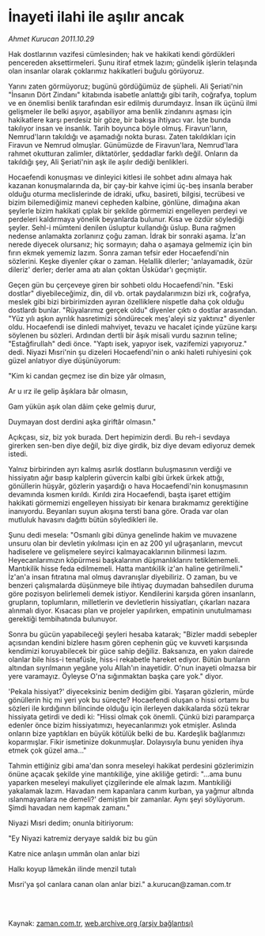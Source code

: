 # İnayeti ilahi ile aşılır ancak

*Ahmet Kurucan 2011.10.29*

<td class="columnist-detail">
<p>Hak dostlarının vazifesi cümlesinden; hak ve hakikati kendi gördükleri pencereden aksettirmeleri. Şunu itiraf etmek lazım; gündelik işlerin telaşında olan insanlar olarak çoklarımız hakikatleri buğulu görüyoruz.</p>
<p>
<div id="haberMetinDiv">
<p>Yarını zaten görmüyoruz; bugünü gördüğümüz de şüpheli. Ali Şeriati'nin "İnsanın Dört Zindanı" kitabında isabetle anlattığı gibi tarih, coğrafya, toplum ve en önemlisi benlik tarafından esir edilmiş durumdayız. İnsan ilk üçünü ilmi gelişmeler ile belki aşıyor, aşabiliyor ama benlik zindanını aşması için hakikatlere karşı perdesiz bir göze, bir bakışa ihtiyacı var. İşte bunda takılıyor insan ve insanlık. Tarih boyunca böyle olmuş. Firavun'ların, Nemrud'ların takıldığı ve aşamadığı nokta burası. Zaten takıldıkları için Firavun ve Nemrud olmuşlar. Günümüzde de Firavun'lara, Nemrud'lara rahmet okutturan zalimler, diktatörler, şeddadlar farklı değil. Onların da takıldığı şey, Ali Şeriati'nin aşk ile aşılır dediği benlikleri.
<p>Hocaefendi konuşması ve dinleyici kitlesi ile sohbet adını almaya hak kazanan konuşmalarında da, bir çay-bir kahve içimi üç-beş insanla beraber olduğu oturma meclislerinde de idraki, ufku, basireti, bilgisi, tecrübesi ve bizim bilemediğimiz manevi cepheden kalbine, gönlüne, dimağına akan şeylerle bizim hakikati çıplak bir şekilde görmemizi engelleyen perdeyi ve perdeleri kaldırmaya yönelik beyanlarda bulunur. Kısa ve özdür söylediği şeyler. Sehl-i mümteni denilen üsluptur kullandığı üslup. Buna rağmen nedense anlamakta zorlanırız çoğu zaman. İdrak bir sonraki aşama. İz'an nerede diyecek olursanız; hiç sormayın; daha o aşamaya gelmemiz için bin fırın ekmek yememiz lazım. Sonra zaman tefsir eder Hocaefendi'nin sözlerini. Keşke diyenler çıkar o zaman. Helallik dilerler; 'anlayamadık, özür dileriz' derler; derler ama atı alan çoktan Üsküdar'ı geçmiştir.
<p>Geçen gün bu çerçeveye giren bir sohbeti oldu Hocaefendi'nin. "Eski dostlar" diyebileceğimiz, din, dil vb. ortak paydalarımızın bizi ırk, coğrafya, meslek gibi bizi birbirimizden ayıran özelliklere nispetle daha çok olduğu dostlardı bunlar. "Rüyalarımız gerçek oldu" diyenler çıktı o dostlar arasından. "Yüz yılı aşkın ayrılık hasretimizi söndürecek meş'aleyi siz yaktınız" diyenler oldu. Hocaefendi ise dinledi mahviyet, tevazu ve hacalet içinde yüzüne karşı söylenen bu sözleri. Ardından dertli bir âşık misali vurdu sazının teline; "Estağfirullah" dedi önce. "Yaptı isek, yapıyor isek, vazifemizi yapıyoruz." dedi. Niyazi Mısri'nin şu dizeleri Hocaefendi'nin o anki haleti ruhiyesini çok güzel anlatıyor diye düşünüyorum:
<p>"Kim ki candan geçmez ise din bize yâr olmasın,
<p>Ar u ırz ile gelip âşıklara bâr olmasın,
<p>Gam yükün aşık olan dâim çeke gelmiş durur,
<p>Duymayan dost derdini aşka giriftâr olmasın."
<p>Açıkçası, siz, biz yok burada. Dert hepimizin derdi. Bu reh-i sevdaya girerken sen-ben diye değil, biz diye girdik, biz diye devam ediyoruz demek istedi.
<p>Yalnız birbirinden ayrı kalmış asırlık dostların buluşmasının verdiği ve hissiyatın ağır basıp kalplerin güvercin kalbi gibi ürkek ürkek attığı, gönüllerin hüşyâr, gözlerin yaşardığı o hava Hocaefendi'nin konuşmasının devamında kısmen kırıldı. Kırıldı zira Hocaefendi, başta işaret ettiğim hakikati görmemizi engelleyen hissiyatı bir kenara bırakmamız gerektiğine inanıyordu. Beyanları suyun akışına tersti bana göre. Orada var olan mutluluk havasını dağıttı bütün söyledikleri ile.
<p>Şunu dedi mesela: "Osmanlı gibi dünya genelinde hakim ve muvazene unsuru olan bir devletin yıkılması için en az 200 yıl uğraşanların, mevcut hadiselere ve gelişmelere seyirci kalmayacaklarının bilinmesi lazım. Heyecanlarımızın köpürmesi başkalarının düşmanlıklarını tetiklememeli. Mantıkilik hisse feda edilmemeli. Hatta mantıkilik iz'an haline getirilmeli." İz'an'a insan fıtratına mal olmuş davranışlar diyebiliriz. O zaman, bu ve benzeri çalışmalarda düşünmeye bile ihtiyaç duymadan bahsedilen duruma göre pozisyon belirlemeli demek istiyor. Kendilerini karşıda gören insanların, grupların, toplumların, milletlerin ve devletlerin hissiyatları, çıkarları nazara alınmalı diyor. Kısacası plan ve projeler yapılırken, empatinin unutulmaması gerektiği tembihatında bulunuyor.
<p>Sonra bu gücün yapabileceği şeyleri hesaba katarak; "Bizler maddi sebepler açısından kendini bizlere hasım gören cephenin güç ve kuvveti karşısında kendimizi koruyabilecek bir güce sahip değiliz. Baksanıza, en yakın dairede olanlar bile hiss-i tenafüsle, hiss-i rekabetle hareket ediyor. Bütün bunların altından sıyrılmanın yegâne yolu Allah'ın inayetidir. O'nun inayeti olmazsa bir yere varamayız. Öyleyse O'na sığınmaktan başka çare yok." diyor.
<p>'Pekala hissiyat?' diyeceksiniz benim dediğim gibi. Yaşaran gözlerin, mürde gönüllerin hiç mi yeri yok bu süreçte? Hocaefendi oluşan o hissi ortamı bu sözleri ile kırdığının bilincinde olduğu için ilerleyen dakikalarda sözü tekrar hissiyata getirdi ve dedi ki: "Hissi olmak çok önemli. Çünkü bizi paramparça edenler önce bizim hissiyatımızı, heyecanlarımızı yok etmişler. Aslında onların bize yaptıkları en büyük kötülük belki de bu. Kardeşlik bağlarımızı koparmışlar. Fikir ismetinize dokunmuşlar. Dolayısıyla bunu yeniden ihya etmek çok güzel ama..."
<p>Tahmin ettiğiniz gibi ama'dan sonra meseleyi hakikat perdesini gözlerimizin önüne açacak şekilde yine mantıkiliğe, yine akliliğe getirdi: "...ama bunu yaparken meseleyi makuliyet çizgilerinde ele almak lazım. Mantıkiliği yakalamak lazım. Havadan nem kapanlara canım kurban, ya yağmur altında ıslanmayanlara ne demeli?' demiştim bir zamanlar. Aynı şeyi söylüyorum. Şimdi havadan nem kapmak zamanı."
<p>Niyazi Mısri dedim; onunla bitiriyorum:
<p>"Ey Niyazi katremiz deryaye saldık biz bu gün
<p>Katre nice anlaşın ummân olan anlar bizi
<p>Halkı koyup lâmekân ilinde menzil tutalı
<p>Mısri'ya şol canlara canan olan anlar bizi." a.kurucan@zaman.com.tr 
<p></p></p></p></p></p></p></p></p></p></p></p></p></p></p></p></p></p></p></p></div>
</p>


<p><br>
		 </br></p></td>

Kaynak: [zaman.com.tr](http://zaman.com.tr/yazar.do?yazino=1196104), [web.archive.org (arşiv bağlantısı)](http://web.archive.org/web/20120106012936/http://www.zaman.com.tr:80/yazar.do?yazino=1196104)
